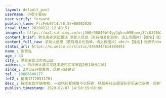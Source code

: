 ```yaml
---
layout: default_post
username: 小翟小翟66
user_verify: forward
publish_time: FriFeb0714:50:55+08002020
crawl_time: 20200212-12:40:51
imageurl: https://wx2.sinaimg.cn/orj360/00840bt4gy1gbnu698uwoj32c0340b29.jpg,https://wx2.sinaimg.cn/orj360/00840bt4gy1gbnu6cy9qsj32c0340e81.jpg,https://wx4.sinaimg.cn/orj360/00840bt4gy1gbnu64zxysj32c0340e81.jpg
content_brief: 肺炎患者求助超话 求助人信息（若有相关化验单，请上传图片）【姓名】张贵先【年龄】43【所在城市】湖北省武汉市青山区【所在小区、社区】白沙洲大道江民路丰收村汇丰家园2栋1单元1101【患病时间】2月1日开始发热，现在已经确诊【联系方式】18086680177【其他紧急联系人】翟奥17720531761 ...全文
content_full_raw: 求助人信息（若有相关化验单，请上传图片）<br/>【姓名】张贵先<br/>【年龄】43<br/>【所在城市】湖北省武汉市青山区<br/>【所在小区、社区】白沙洲大道江民路丰收村汇丰家园2栋1单元1101<br/>【患病时间】2月1日开始发热，现在已经确诊<br/>【联系方式】18086680177<br/>【其他紧急联系人】翟奥17720531761<br/>【病情描述】持续发烧伴随咳嗽，一直吃药却病情不见好转，经联系社区却没有空闲床位安排，现在希望能够尽快安排床位，哪怕是方舱医院都可以，担心母亲病情突然恶化身边没有医生，<adata-url="http://t.cn/zRPSZ89"href="http://weibo.com/p/100101B2094757D565A7F4499C"data-hide=""><spanclass='url-icon'><imgstyle='width:1rem;height:1rem'src='https://h5.sinaimg.cn/upload/2015/09/25/3/timeline_card_small_location_default.png'></span><spanclass="surl-text">武汉·丰收小区</span></a>
status_url: https://m.weibo.cn/status/4469344614384493
name_: 张贵先
age_: 43
city_: 湖北省武汉市青山区
address_: 白沙洲大道江民路丰收村汇丰家园2栋1单元1101
since_: 2月1日开始发热，现在已经确诊
tel_: 18086680177
tel2_: 翟奥17720531761
desc_: 持续发烧伴随咳嗽，一直吃药却病情不见好转，经联系社区却没有空闲床位安排，现在希望能够尽快安排床位，哪怕是方舱医院都可以，担心母亲病情突然恶化身边没有医生，<adata-url="http//t.cn/zRPSZ89"href="http//weibo.com/p/100101B2094757D565A7F4499C"data-hide=""><spanclass='url-icon'><imgstyle='width1rem;height1rem'src='https//h5.sinaimg.cn/upload/2015/09/25/3/timeline_card_small_location_default.png'></span><spanclass="surl-text">武汉·丰收小区</span></a>
publish_timestamp: 2020-02-07 14:50:55+08:00
---
```

